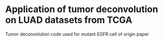 # Application of tumor deconvolution on LUAD datasets from TCGA
Tumor deconvolution code used for mutant EGFR cell of origin paper
